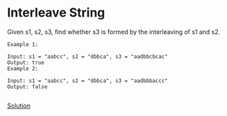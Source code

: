 # Interleave String
Given s1, s2, s3, find whether s3 is formed by the interleaving of s1 and s2.
``` 
Example 1:

Input: s1 = "aabcc", s2 = "dbbca", s3 = "aadbbcbcac"
Output: true
Example 2:

Input: s1 = "aabcc", s2 = "dbbca", s3 = "aadbbbaccc"
Output: false


```

[Solution](./src/Main.java)